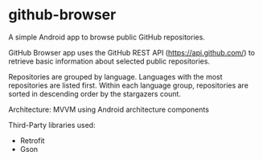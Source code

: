 # github-browser
A simple Android app to browse public GitHub repositories.

GitHub Browser app uses the GitHub REST API (https://api.github.com/) to retrieve basic information about
selected public repositories.

Repositories are grouped by language. Languages with the most repositories are listed first. 
Within each language group, repositories are sorted in descending order by the stargazers count.

Architecture: MVVM using Android architecture components

Third-Party libraries used:

- Retrofit
- Gson

